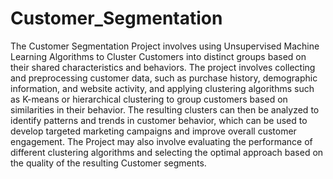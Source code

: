 # Customer_Segmentation
The Customer Segmentation Project involves using Unsupervised Machine Learning Algorithms to Cluster Customers into distinct groups based on their shared characteristics and behaviors. The project involves collecting and preprocessing customer data, such as purchase history, demographic information, and website activity, and applying clustering algorithms such as K-means or hierarchical clustering to group customers based on similarities in their behavior. The resulting clusters can then be analyzed to identify patterns and trends in customer behavior, which can be used to develop targeted marketing campaigns and improve overall customer engagement. The Project may also involve evaluating the performance of different clustering algorithms and selecting the optimal approach based on the quality of the resulting Customer segments.

